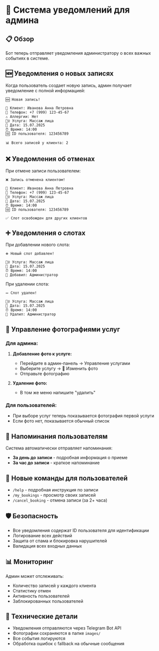 # 🔔 Система уведомлений для админа

## 📋 Обзор

Бот теперь отправляет уведомления администратору о всех важных событиях в системе.

## 🆕 Уведомления о новых записях

Когда пользователь создает новую запись, админ получает уведомление с полной информацией:

```
🆕 Новая запись!

👤 Клиент: Иванова Анна Петровна
📱 Телефон: +7 (999) 123-45-67
⚠️ Аллергии: Нет
💆‍♀️ Услуга: Массаж лица
📅 Дата: 15.07.2025
⏰ Время: 14:00
🆔 ID пользователя: 123456789

📊 Всего записей у клиента: 2
```

## ❌ Уведомления об отменах

При отмене записи пользователем:

```
❌ Запись отменена клиентом!

👤 Клиент: Иванова Анна Петровна
📱 Телефон: +7 (999) 123-45-67
💆‍♀️ Услуга: Массаж лица
📅 Дата: 15.07.2025
⏰ Время: 14:00
🆔 ID пользователя: 123456789

✅ Слот освобожден для других клиентов
```

## ➕ Уведомления о слотах

При добавлении нового слота:

```
➕ Новый слот добавлен!

💆‍♀️ Услуга: Массаж лица
📅 Дата: 15.07.2025
⏰ Время: 14:00
👤 Добавил: Администратор
```

При удалении слота:

```
➖ Слот удален!

💆‍♀️ Услуга: Массаж лица
📅 Дата: 15.07.2025
⏰ Время: 14:00
👤 Удалил: Администратор
```

## 📸 Управление фотографиями услуг

### Для админа:

1. **Добавление фото к услуге:**
   - Перейдите в админ-панель → Управление услугами
   - Выберите услугу → 📸 Изменить фото
   - Отправьте фотографию

2. **Удаление фото:**
   - В том же меню напишите "удалить"

### Для пользователей:

- При выборе услуг теперь показывается фотография первой услуги
- Если фото нет, показывается обычный список

## 🔔 Напоминания пользователям

Система автоматически отправляет напоминания:

- **За день до записи** - подробная информация о приеме
- **За час до записи** - краткое напоминание

## 📱 Новые команды для пользователей

- `/help` - подробная инструкция по записи
- `/my_bookings` - просмотр своих записей
- `/cancel_booking` - отмена записи (за 2+ часа)

## 🛡️ Безопасность

- Все уведомления содержат ID пользователя для идентификации
- Логирование всех действий
- Защита от спама и блокировка нарушителей
- Валидация всех входных данных

## 📊 Мониторинг

Админ может отслеживать:
- Количество записей у каждого клиента
- Статистику отмен
- Активность пользователей
- Заблокированных пользователей

## 🔧 Технические детали

- Уведомления отправляются через Telegram Bot API
- Фотографии сохраняются в папке `images/`
- Все события логируются
- Обработка ошибок с fallback на обычные сообщения 